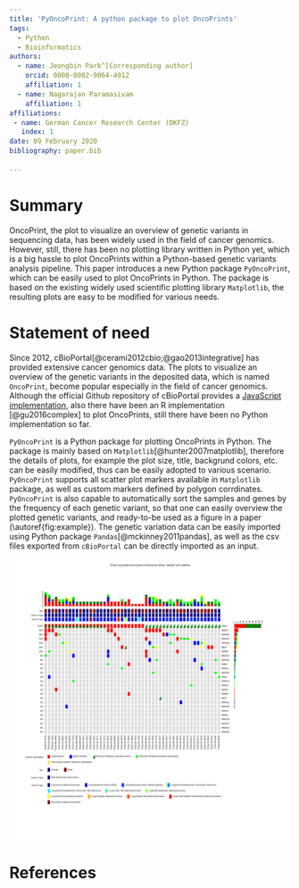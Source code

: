 ```yaml
---
title: 'PyOncoPrint: A python package to plot OncoPrints'
tags:
  - Python
  - Bioinformatics
authors:
  - name: Jeongbin Park^[Corresponding author]
    orcid: 0000-0002-9064-4912
    affiliation: 1
  - name: Nagarajan Paramasivam
    affiliation: 1
affiliations:
 - name: German Cancer Research Center (DKFZ)
   index: 1
date: 09 February 2020
bibliography: paper.bib

---
```


# Summary

OncoPrint, the plot to visualize an overview of genetic variants in sequencing
data, has been widely used in the field of cancer genomics. However, still,
there has been no plotting library written in Python yet, which is a big
hassle to plot OncoPrints within a Python-based genetic variants analysis
pipeline. This paper introduces a new Python package `PyOncoPrint`, which can
be easily used to plot OncoPrints in Python. The package is based on the
existing widely used scientific plotting library `Matplotlib`, the resulting
plots are easy to be modified for various needs.

# Statement of need

Since 2012, cBioPortal[@cerami2012cbio;@gao2013integrative] has provided extensive
cancer genomics data. The plots to visualize an overview of the genetic variants
in the deposited data, which is named `OncoPrint`, become popular especially in
the field of cancer genomics. Although the official Github repository of
cBioPortal provides a
[JavaScript implementation](https://github.com/cBioPortal/oncoprintjs), also there
have been an R implementation [@gu2016complex] to plot OncoPrints, still there have
been no Python implementation so far.

`PyOncoPrint` is a Python package for plotting OncoPrints in Python. The package
is mainly based on `Matplotlib`[@hunter2007matplotlib], therefore the details of
plots, for example the plot size, title, backgrund colors, etc. can be easily
modified, thus can be easily adopted to various scenario. `PyOncoPrint` supports
all scatter plot markers available in `Matplotlib` package, as well as custom
markers defined by polygon corrdinates. `PyOncoPrint` is also capable to
automatically sort the samples and genes by the frequency of each genetic variant,
so that one can easily overview the plotted genetic variants, and ready-to-be used
as a figure in a paper (\autoref{fig:example}). The genetic variation data can
be easily imported using Python package `Pandas`[@mckinney2011pandas], as well as
the csv files exported from `cBioPortal` can be directly imported as an input.

![Figure 1. An example full-size OncoPrint generated by `PyOncoPrint`.\label{fig:example}](oncoprint_square.png)

# References